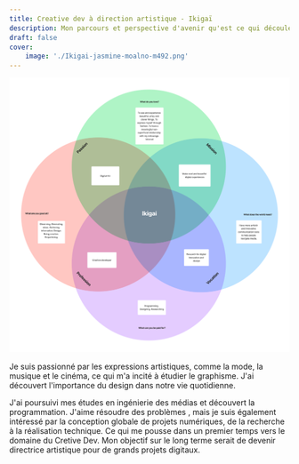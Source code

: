```yaml
---
title: Creative dev à direction artistique - Ikigaï
description: Mon parcours et perspective d'avenir qu'est ce qui découle de mon Ikigaï
draft: false
cover:
    image: './Ikigai-jasmine-moalno-m492.png'
---
```


![image](./Ikigai-jasmine-moalno-m492.png)

Je suis passionné par les expressions artistiques, comme la mode, la musique et le cinéma, ce qui m'a incité à étudier le graphisme. J'ai découvert l'importance du design dans notre vie quotidienne. 

J'ai poursuivi mes études en ingénierie des médias et découvert la programmation. J'aime résoudre des problèmes , mais je suis également intéressé par la conception globale de projets numériques, de la recherche à la réalisation technique. Ce qui me pousse dans un premier temps vers le domaine du Cretive Dev. Mon objectif sur le long terme serait de devenir directrice artistique pour de grands projets digitaux.

